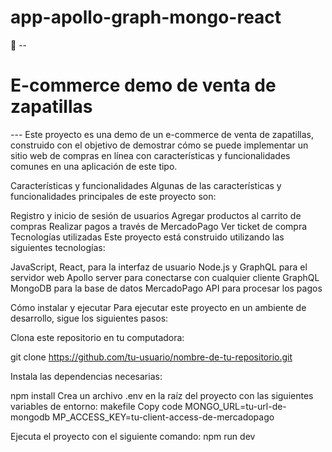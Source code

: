 # app-apollo-graph-mongo-react

👟
-- <h1>E-commerce demo de venta de zapatillas</h1> ---
Este proyecto es una demo de un e-commerce de venta de zapatillas, construido con el objetivo de demostrar cómo se puede implementar un sitio web de compras en línea con características y funcionalidades comunes en una aplicación de este tipo.

Características y funcionalidades
Algunas de las características y funcionalidades principales de este proyecto son:

Registro y inicio de sesión de usuarios
Agregar productos al carrito de compras
Realizar pagos a través de MercadoPago
Ver ticket de compra
Tecnologías utilizadas
Este proyecto está construido utilizando las siguientes tecnologías:

JavaScript, React, para la interfaz de usuario
Node.js y GraphQL para el servidor web
Apollo server para conectarse con cualquier cliente GraphQL
MongoDB para la base de datos
MercadoPago API para procesar los pagos

Cómo instalar y ejecutar
Para ejecutar este proyecto en un ambiente de desarrollo, sigue los siguientes pasos:

Clona este repositorio en tu computadora:

git clone https://github.com/tu-usuario/nombre-de-tu-repositorio.git

Instala las dependencias necesarias:

npm install
Crea un archivo .env en la raíz del proyecto con las siguientes variables de entorno:
makefile
Copy code
MONGO_URL=tu-url-de-mongodb
MP_ACCESS_KEY=tu-client-access-de-mercadopago

Ejecuta el proyecto con el siguiente comando:
npm run dev
